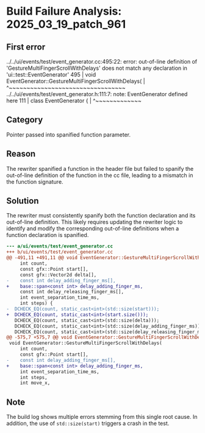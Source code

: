 # Build Failure Analysis: 2025_03_19_patch_961

## First error

../../ui/events/test/event_generator.cc:495:22: error: out-of-line definition of 'GestureMultiFingerScrollWithDelays' does not match any declaration in 'ui::test::EventGenerator'
  495 | void EventGenerator::GestureMultiFingerScrollWithDelays(
      |                      ^~~~~~~~~~~~~~~~~~~~~~~~~~~~~~~~~~
../../ui/events/test/event_generator.h:111:7: note: EventGenerator defined here
  111 | class EventGenerator {
      |       ^~~~~~~~~~~~~~

## Category
Pointer passed into spanified function parameter.

## Reason
The rewriter spanified a function in the header file but failed to spanify the out-of-line definition of the function in the cc file, leading to a mismatch in the function signature.

## Solution
The rewriter must consistently spanify both the function declaration and its out-of-line definition. This likely requires updating the rewriter logic to identify and modify the corresponding out-of-line definitions when a function declaration is spanified.

```diff
--- a/ui/events/test/event_generator.cc
+++ b/ui/events/test/event_generator.cc
@@ -491,11 +491,11 @@ void EventGenerator::GestureMultiFingerScrollWithDelays(
     int count,
     const gfx::Point start[],
     const gfx::Vector2d delta[],
-    const int delay_adding_finger_ms[],
+    base::span<const int> delay_adding_finger_ms,
     const int delay_releasing_finger_ms[],
     int event_separation_time_ms,
     int steps) {
-  DCHECK_EQ(count, static_cast<int>(std::size(start)));
+  DCHECK_EQ(count, static_cast<int>(start.size()));
   DCHECK_EQ(count, static_cast<int>(std::size(delta)));
   DCHECK_EQ(count, static_cast<int>(std::size(delay_adding_finger_ms)));
   DCHECK_EQ(count, static_cast<int>(std::size(delay_releasing_finger_ms)));
@@ -575,7 +575,7 @@ void EventGenerator::GestureMultiFingerScrollWithDelays(
 void EventGenerator::GestureMultiFingerScrollWithDelays(
     int count,
     const gfx::Point start[],
-    const int delay_adding_finger_ms[],
+    base::span<const int> delay_adding_finger_ms,
     int event_separation_time_ms,
     int steps,
     int move_x,

```

## Note
The build log shows multiple errors stemming from this single root cause. In addition, the use of `std::size(start)` triggers a crash in the test.